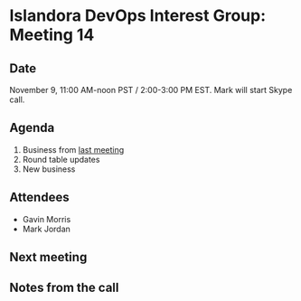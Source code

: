 # Islandora DevOps Interest Group: Meeting 14

## Date

November 9, 11:00 AM-noon PST / 2:00-3:00 PM EST. Mark will start Skype call.

## Agenda

1. Business from [last meeting](https://github.com/islandora-interest-groups/Islandora-DevOps-Interest-Group/blob/master/meetings/13.md)
1. Round table updates
1. New business

## Attendees

* Gavin Morris
* Mark Jordan

## Next meeting

## Notes from the call

